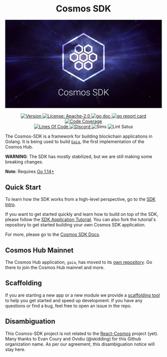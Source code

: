 <!--
parent:
  order: false
-->

<div align="center">
  <h1> Cosmos SDK </h1>
</div>

![banner](docs/cosmos-sdk-image.jpg)

<div align="center">
  <a href="https://github.com/cosmos/cosmos-sdk/releases/latest">
    <img alt="Version" src="https://img.shields.io/github/tag/cosmos/cosmos-sdk.svg" />
  </a>
  <a href="https://github.com/cosmos/cosmos-sdk/blob/master/LICENSE">
    <img alt="License: Apache-2.0" src="https://img.shields.io/github/license/cosmos/cosmos-sdk.svg" />
  </a>
  <a href="https://pkg.go.dev/github.com/cosmos/cosmos-sdk?tab=doc">
    <img alt="go doc" src="https://godoc.org/github.com/cosmos/cosmos-sdk?status.svg" />
  </a>
  <a href="https://goreportcard.com/report/github.com/cosmos/cosmos-sdk">
    <img alt="go report card" src="https://goreportcard.com/badge/github.com/cosmos/cosmos-sdk" />
  </a>
  <a href="https://codecov.io/gh/cosmos/cosmos-sdk">
    <img alt="Code Coverage" src="https://codecov.io/gh/cosmos/cosmos-sdk/branch/master/graph/badge.svg" />
  </a>
</div>
<div align="center">
  <a href="https://github.com/cosmos/cosmos-sdk">
    <img alt="Lines Of Code" src="https://tokei.rs/b1/github/cosmos/cosmos-sdk" />
  </a>
  <a href="https://discord.gg/AzefAFd">
    <img alt="Discord" src="https://img.shields.io/discord/669268347736686612.svg" />
  </a>
    <img alt="Sims" src="https://github.com/cosmos/cosmos-sdk/workflows/Sims/badge.svg" />
    <img alt="Lint Satus" src="https://github.com/cosmos/cosmos-sdk/workflows/Lint/badge.svg" />
</div>




The Cosmos-SDK is a framework for building blockchain applications in Golang.
It is being used to build [`Gaia`](https://github.com/cosmos/gaia), the first implementation of the Cosmos Hub.

**WARNING**: The SDK has mostly stabilized, but we are still making some
breaking changes.

**Note**: Requires [Go 1.14+](https://golang.org/dl/)

## Quick Start

To learn how the SDK works from a high-level perspective, go to the [SDK Intro](./docs/intro/overview.md).

If you want to get started quickly and learn how to build on top of the SDK, please follow the [SDK Application Tutorial](https://tutorials.cosmos.network/nameservice/tutorial/00-intro.html). You can also fork the tutorial's repository to get started building your own Cosmos SDK application.

For more, please go to the [Cosmos SDK Docs](./docs/).

## Cosmos Hub Mainnet

The Cosmos Hub application, `gaia`, has moved to its [own repository](https://github.com/cosmos/gaia). Go there to join the Cosmos Hub mainnet and more.

## Scaffolding

If you are starting a new app or a new module we provide a [scaffolding tool](https://github.com/cosmos/scaffold) to help you get started and speed up development. If you have any questions or find a bug, feel free to open an issue in the repo.

## Disambiguation

This Cosmos-SDK project is not related to the [React-Cosmos](https://github.com/react-cosmos/react-cosmos) project (yet). Many thanks to Evan Coury and Ovidiu (@skidding) for this Github organization name. As per our agreement, this disambiguation notice will stay here.
